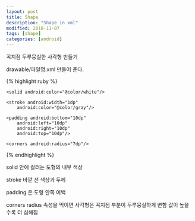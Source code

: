 ```yaml
---
layout: post
title: Shape
description: "Shape in xml"
modified: 2018-11-07
tags: [shape]
categories: [android]
---
```


꼭지점 두루뭉실한 사각형 만들기

drawable/파일명.xml 만들어 준다.

{% highlight ruby %}
<?xml version="1.0" encoding="utf-8"?>
<shape xmlns:android="http://schemas.android.com/apk/res/android">

    <solid android:color="@color/white"/>

    <stroke android:width="1dp"
        android:color="@color/gray"/>

    <padding android:bottom="10dp"
        android:left="10dp"
        android:right="10dp"
        android:top="10dp"/>

    <corners android:radius="7dp"/>
</shape>
{% endhighlight %}

solid 안에 컬러는 도형의 내부 색상 

stroke 바깥 선 색상과 두께

padding 은 도형 안쪽 여백 

corners radius 속성을 먹이면 사각형은 꼭지점 부분이 두루뭉실하게 변함 값이 높을수록 더 심해짐